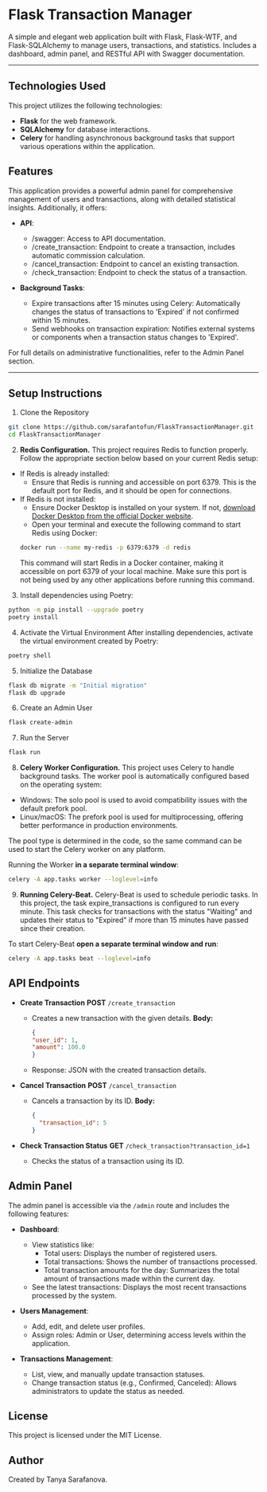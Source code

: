 # Flask Transaction Manager

A simple and elegant web application built with Flask, Flask-WTF, and Flask-SQLAlchemy to manage users, transactions, and statistics. Includes a dashboard, admin panel, and RESTful API with Swagger documentation.

---

## Technologies Used

This project utilizes the following technologies:
- **Flask** for the web framework.
- **SQLAlchemy** for database interactions.
- **Celery** for handling asynchronous background tasks that support various operations within the application.

## Features

This application provides a powerful admin panel for comprehensive management of users and transactions, along with detailed statistical insights. Additionally, it offers:
 
- **API**:
  - /swagger: Access to API documentation.
  - /create_transaction: Endpoint to create a transaction, includes automatic commission calculation.
  - /cancel_transaction: Endpoint to cancel an existing transaction.
  - /check_transaction: Endpoint to check the status of a transaction.  
  
- **Background Tasks**:
  - Expire transactions after 15 minutes using Celery: Automatically changes the status of transactions to 'Expired' if not confirmed within 15 minutes.
  - Send webhooks on transaction expiration: Notifies external systems or components when a transaction status changes to 'Expired'.

For full details on administrative functionalities, refer to the Admin Panel section.

---

## Setup Instructions

1. Clone the Repository
```bash
git clone https://github.com/sarafantofun/FlaskTransactionManager.git
cd FlaskTransactionManager
```

2. **Redis Configuration.** This project requires Redis to function properly. Follow the appropriate section below based on your current Redis setup:
  - If Redis is already installed:
     - Ensure that Redis is running and accessible on port 6379. This is the default port for Redis, and it should be open for connections.
  - If Redis is not installed:
    - Ensure Docker Desktop is installed on your system. If not, [download Docker Desktop from the official Docker website](https://docs.docker.com/desktop/).
    - Open your terminal and execute the following command to start Redis using Docker:
    ```bash
    docker run --name my-redis -p 6379:6379 -d redis
    ```
    This command will start Redis in a Docker container, making it accessible on port 6379 of your local machine. Make sure this port is not being used by any other applications before running this command.

3. Install dependencies using Poetry:
```bash
python -m pip install --upgrade poetry
poetry install
```

4. Activate the Virtual Environment After installing dependencies, activate the virtual environment created by Poetry:
```bash
poetry shell
```

5. Initialize the Database
```bash
flask db migrate -m "Initial migration"
flask db upgrade
```

6. Create an Admin User
```bash
flask create-admin
```

7. Run the Server
```bash
flask run
```

8. **Celery Worker Configuration.** This project uses Celery to handle background tasks. The worker pool is automatically configured based on the operating system:

  - Windows: The solo pool is used to avoid compatibility issues with the default prefork pool.
  - Linux/macOS: The prefork pool is used for multiprocessing, offering better performance in production environments.  
  
  The pool type is determined in the code, so the same command can be used to start the Celery worker on any platform.  
  
  Running the Worker **in a separate terminal window**:
  ```bash
  celery -A app.tasks worker --loglevel=info
  ```

9. **Running Celery-Beat.** Celery-Beat is used to schedule periodic tasks. In this project, the task expire_transactions is configured to run every minute. This task checks for transactions with the status "Waiting" and updates their status to "Expired" if more than 15 minutes have passed since their creation.  
  
  To start Celery-Beat **open a separate terminal window and run**:
  ```bash
  celery -A app.tasks beat --loglevel=info
  ```

## API Endpoints

- **Create Transaction**
  **POST** `/create_transaction`
  - Creates a new transaction with the given details.
  **Body:**
    ```json
    {
    "user_id": 1, 
    "amount": 100.0
    }
    ```
  - Response: JSON with the created transaction details.


- **Cancel Transaction**
  **POST** `/cancel_transaction`
  - Cancels a transaction by its ID.
  **Body:**
    ```json
    {
      "transaction_id": 5
    }
    ```


- **Check Transaction Status**
  **GET** `/check_transaction?transaction_id=1`
  - Checks the status of a transaction using its ID.

## Admin Panel

The admin panel is accessible via the `/admin` route and includes the following features:

- **Dashboard**:
  - View statistics like:
    - Total users: Displays the number of registered users.
    - Total transactions: Shows the number of transactions processed.
    - Total transaction amounts for the day: Summarizes the total amount of transactions made within the current day.
  - See the latest transactions: Displays the most recent transactions processed by the system.
  
- **Users Management**:
  - Add, edit, and delete user profiles.
  - Assign roles: Admin or User, determining access levels within the application.
  
- **Transactions Management**:
  - List, view, and manually update transaction statuses.
  - Change transaction status (e.g., Confirmed, Canceled): Allows administrators to update the status as needed.

## License

This project is licensed under the MIT License. 

## Author

Created by Tanya Sarafanova.
